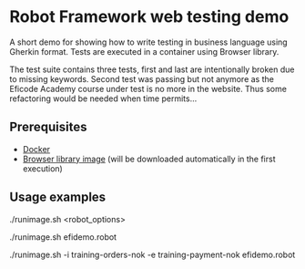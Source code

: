 # Robot Framework web testing demo

A short demo for showing how to write testing in business language using Gherkin format. Tests are executed in a container using Browser library.

The test suite contains three tests, first and last are intentionally broken due to missing keywords. Second test was passing but not anymore as the Eficode Academy course under test is no more in the website. Thus some refactoring would be needed when time permits...

## Prerequisites

* [Docker](https://docker.com)
* [Browser library image](https://github.com/MarketSquare/robotframework-browser/blob/main/docker/README.md) (will be downloaded automatically in the first execution)

## Usage examples
   ./runimage.sh <robot_options>
   
   ./runimage.sh efidemo.robot
   
   ./runimage.sh -i training-orders-nok -e training-payment-nok efidemo.robot

